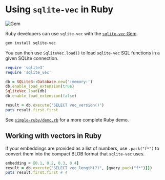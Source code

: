 # Using `sqlite-vec` in Ruby

![Gem](https://img.shields.io/gem/v/sqlite-vec?color=red&logo=rubygems&logoColor=white)

Ruby developers can use `sqlite-vec` with the [`sqlite-vec` Gem](https://rubygems.org/gems/sqlite-vec).


```bash
gem install sqlite-vec
```

You can then use `SqliteVec.load()` to load `sqlite-vec` SQL functions in a given SQLite connection.

```ruby
require 'sqlite3'
require 'sqlite_vec'

db = SQLite3::Database.new(':memory:')
db.enable_load_extension(true)
SqliteVec.load(db)
db.enable_load_extension(false)

result = db.execute('SELECT vec_version()')
puts result.first.first

```

See
[`simple-ruby/demo.rb`](https://github.com/asg017/sqlite-vec/blob/main/examples/simple-ruby/demo.rb)
for a more complete Ruby demo.

## Working with vectors in Ruby

If your embeddings are provided as a list of numbers, use `.pack("f*")` to convert them into the compact BLOB format that `sqlite-vec` uses.

```ruby
embedding = [0.1, 0.2, 0.3, 0.4]
result = db.execute("SELECT vec_length(?)", [query.pack("f*")]])
puts result.first.first # 4
```
